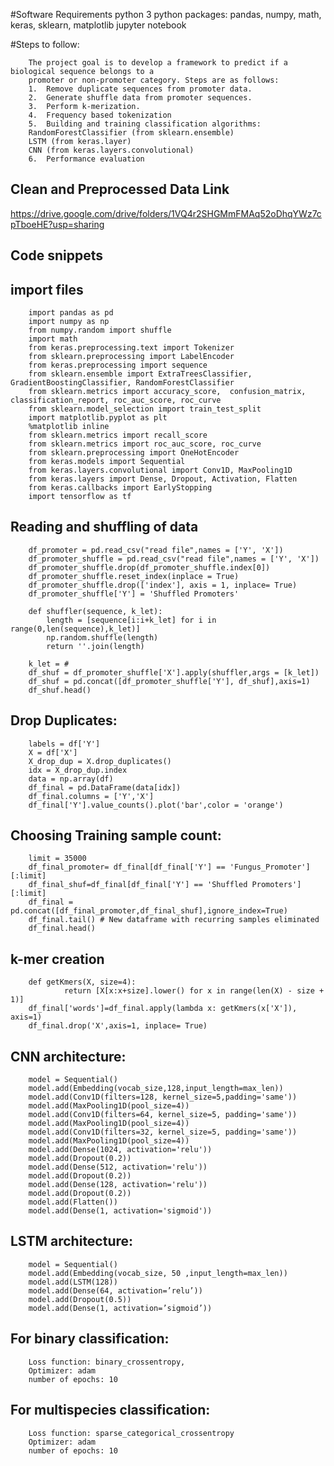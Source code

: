 #Software Requirements
python 3
python packages: pandas, numpy, math, keras, sklearn, matplotlib 
jupyter notebook


#Steps to follow:

        The project goal is to develop a framework to predict if a biological sequence belongs to a 
        promoter or non-promoter category. Steps are as follows:
        1.	Remove duplicate sequences from promoter data.
        2.	Generate shuffle data from promoter sequences.
        3.	Perform k-merization.
        4.	Frequency based tokenization
        5.	Building and training classification algorithms:
        RandomForestClassifier (from sklearn.ensemble)
        LSTM (from keras.layer)
        CNN (from keras.layers.convolutional)
        6.	Performance evaluation  

## Clean and Preprocessed Data Link
https://drive.google.com/drive/folders/1VQ4r2SHGMmFMAq52oDhqYWz7cpTboeHE?usp=sharing


## Code snippets
## import files
        import pandas as pd
        import numpy as np
        from numpy.random import shuffle
        import math  
        from keras.preprocessing.text import Tokenizer
        from sklearn.preprocessing import LabelEncoder
        from keras.preprocessing import sequence
        from sklearn.ensemble import ExtraTreesClassifier, GradientBoostingClassifier, RandomForestClassifier
        from sklearn.metrics import accuracy_score,  confusion_matrix, classification_report, roc_auc_score, roc_curve
        from sklearn.model_selection import train_test_split
        import matplotlib.pyplot as plt
        %matplotlib inline
        from sklearn.metrics import recall_score
        from sklearn.metrics import roc_auc_score, roc_curve
        from sklearn.preprocessing import OneHotEncoder
        from keras.models import Sequential
        from keras.layers.convolutional import Conv1D, MaxPooling1D
        from keras.layers import Dense, Dropout, Activation, Flatten
        from keras.callbacks import EarlyStopping
        import tensorflow as tf

## Reading and shuffling of data
        df_promoter = pd.read_csv("read file",names = ['Y', 'X'])
        df_promoter_shuffle = pd.read_csv("read file",names = ['Y', 'X'])
        df_promoter_shuffle.drop(df_promoter_shuffle.index[0])
        df_promoter_shuffle.reset_index(inplace = True)
        df_promoter_shuffle.drop(['index'], axis = 1, inplace= True)
        df_promoter_shuffle['Y'] = 'Shuffled Promoters'

        def shuffler(sequence, k_let):
            length = [sequence[i:i+k_let] for i in range(0,len(sequence),k_let)]
            np.random.shuffle(length)
            return ''.join(length)

        k_let = #
        df_shuf = df_promoter_shuffle['X'].apply(shuffler,args = [k_let])
        df_shuf = pd.concat([df_promoter_shuffle['Y'], df_shuf],axis=1)
        df_shuf.head()
        
 ## Drop Duplicates: 

        labels = df['Y']
        X = df['X']
        X_drop_dup = X.drop_duplicates()
        idx = X_drop_dup.index
        data = np.array(df)
        df_final = pd.DataFrame(data[idx])
        df_final.columns = ['Y','X']
        df_final['Y'].value_counts().plot('bar',color = 'orange')

## Choosing Training sample count:
        limit = 35000
        df_final_promoter= df_final[df_final['Y'] == 'Fungus_Promoter'][:limit]
        df_final_shuf=df_final[df_final['Y'] == 'Shuffled Promoters'][:limit]
        df_final = pd.concat([df_final_promoter,df_final_shuf],ignore_index=True)
        df_final.tail() # New dataframe with recurring samples eliminated
        df_final.head()
        
 ## k-mer creation       
        def getKmers(X, size=4):
                return [X[x:x+size].lower() for x in range(len(X) - size + 1)]
        df_final['words']=df_final.apply(lambda x: getKmers(x['X']), axis=1)
        df_final.drop('X',axis=1, inplace= True)
      
 ## CNN architecture:
        
        model = Sequential()
        model.add(Embedding(vocab_size,128,input_length=max_len))
        model.add(Conv1D(filters=128, kernel_size=5,padding='same'))
        model.add(MaxPooling1D(pool_size=4))
        model.add(Conv1D(filters=64, kernel_size=5, padding='same'))
        model.add(MaxPooling1D(pool_size=4))
        model.add(Conv1D(filters=32, kernel_size=5, padding='same'))
        model.add(MaxPooling1D(pool_size=4))
        model.add(Dense(1024, activation='relu'))
        model.add(Dropout(0.2))
        model.add(Dense(512, activation='relu'))
        model.add(Dropout(0.2))
        model.add(Dense(128, activation='relu'))
        model.add(Dropout(0.2))
        model.add(Flatten())
        model.add(Dense(1, activation='sigmoid'))

## LSTM architecture:

        model = Sequential()
        model.add(Embedding(vocab_size, 50 ,input_length=max_len))
        model.add(LSTM(128))
        model.add(Dense(64, activation=’relu’))
        model.add(Dropout(0.5))
        model.add(Dense(1, activation=’sigmoid’))
    
       
## For binary classification:     
         
        Loss function: binary_crossentropy,
        Optimizer: adam
        number of epochs: 10

## For multispecies classification: 

        Loss function: sparse_categorical_crossentropy
        Optimizer: adam
        number of epochs: 10
        
